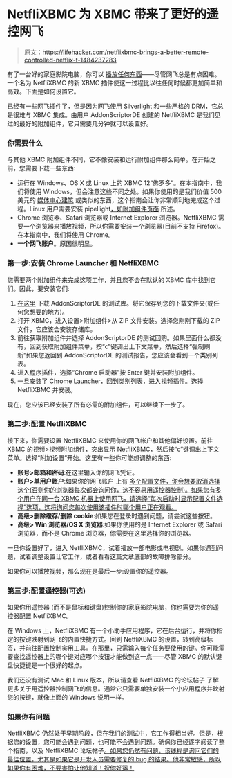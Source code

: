 # NetfliXBMC 为 XBMC 带来了更好的遥控网飞

> 原文：<https://lifehacker.com/netflixbmc-brings-a-better-remote-controlled-netflix-t-1484237283>

有了一台好的家庭影院电脑，你可以 [播放任何东西](https://lifehacker.com/create-a-kickass-seamless-play-everything-media-cente-5900626)——尽管网飞总是有点困难。一个名为 NetfliXBMC 的新 XBMC 插件使这一过程比以往任何时候都更加简单和高效。下面是如何设置它。



已经有一些网飞插件了，但是因为网飞使用 Silverlight 和一些严格的 DRM，它总是很难与 XBMC 集成。由用户 AddonScriptorDE 创建的 NetfliXBMC 是我们见过的最好的附加组件，它只需要几分钟就可以设置好。

### 你需要什么

与其他 XBMC 附加组件不同，它不像安装和运行附加组件那么简单。在开始之前，您需要下载一些东西:

*   运行在 Windows、OS X 或 Linux 上的 XBMC 12“佛罗多”。在本指南中，我们将使用 Windows，但会注意这些不同之处。如果你使用的是我们价值 500 美元的 [媒体中心建筑](http://lifehacker.com/how-i-built-the-media-center-of-my-dreams-for-under-50-5936546) 或类似的东西，这个指南会让你非常顺利地完成这个过程。Linux 用户需要安装 pipellight[，如附加组件页面](http://forum.xbmc.org/showthread.php?tid=178693) 所述。
*   Chrome 浏览器、Safari 浏览器或 Internet Explorer 浏览器。NetfliXBMC 需要一个浏览器来播放视频，所以你需要安装一个浏览器(目前不支持 Firefox)。在本指南中，我们将使用 Chrome。
*   **一个网飞账户**。原因很明显。

### 第一步:安装 Chrome Launcher 和 NetfliXBMC

您需要两个附加组件来完成这项工作，并且您不会在默认的 XBMC 库中找到它们。因此，要安装它们:

1.  [在这里](http://code.google.com/p/addonscriptorde-beta-repo/downloads/list) 下载 AddonScriptorDE 的测试库。将它保存到您的下载文件夹(或任何您想要的地方)。
2.  打开 XBMC，进入设置>附加组件>从 ZIP 文件安装。选择您刚刚下载的 ZIP 文件，它应该会安装存储库。
3.  前往获取附加组件并选择 AddonScriptorDE 的测试回购。如果里面什么都没有，回到获取附加组件菜单，按“c”键调出上下文菜单，然后选择“强制刷新”如果您返回到 AddonScriptorDE 的测试报告，您应该会看到一个类别列表。
4.  进入程序插件，选择“Chrome 启动器”按 Enter 键并安装附加组件。
5.  一旦安装了 Chrome Launcher，回到类别列表，进入视频插件。选择 NetfliXBMC 并安装。

现在，您应该已经安装了所有必需的附加组件，可以继续下一步了。

### 第二步:配置 NetfliXBMC

接下来，你需要设置 NetfliXBMC 来使用你的网飞帐户和其他偏好设置。前往 XBMC 的视频>视频附加组件，突出显示 NetfliXBMC，然后按“c”键调出上下文菜单。选择“附加设置”开始。这里有一些你可能想调整的东西:

*   **账号>邮箱和密码**:在这里输入你的网飞凭证。
*   **账户>单用户账户**:如果你的网飞账户 上有 [多个配置文件，你会想要取消选择这个(否则你的浏览器每次都会询问你，这不容易用遥控器控制)。如果您有多个用户在同一台 XBMC 机器上使用网飞，请选择“每次启动时显示配置文件选择”选项，这将询问您每次使用该插件时哪个用户正在观看。](http://lifehacker.com/netflix-profiles-ensure-roommates-wont-mess-up-your-re-987927584)
*   **高级>删除缓存/删除 cookie**:如果您在登录时遇到问题，请尝试这些按钮。
*   **高级> Win 浏览器/OS X 浏览器**:如果你使用的是 Internet Explorer 或 Safari 浏览器，而不是 Chrome 浏览器，你需要在这里选择你的浏览器。

一旦你设置好了，进入 NetfliXBMC，试着播放一部电影或电视剧。如果你遇到问题，试着调整设置让它工作，或者看看这篇文章底部的故障排除部分。

如果你可以播放视频，那么现在是最后一步:设置你的遥控器。

### 第三步:配置遥控器(可选)

如果你用遥控器 (而不是鼠标和键盘)控制你的家庭影院电脑，你也需要为你的遥控器配置 NetfliXBMC。

在 Windows 上，NetfliXBMC 有一个小助手应用程序，它在后台运行，并将你指定的按键映射到网飞的内置快捷方式。回到 NetfliXBMC 的设置，转到高级标签，并前往配置控制实用工具。在那里，只需输入每个任务要使用的键。你可能需要查找遥控器上的哪个键对应哪个按钮才能做到这一点——尽管 XBMC 的默认键盘快捷键是一个很好的起点。

我们还没有测试 Mac 和 Linux 版本，所以请查看 NetfliXBMC 的论坛帖子 了解更多关于用遥控器控制网飞的信息。通常它只需要单独安装一个小应用程序并映射您的按键，就像上面的 Windows 说明一样。

### 如果你有问题

NetfliXBMC 仍然处于早期阶段，但在我们的测试中，它工作得相当好。但是，根据您的设置，您可能会遇到问题，也可能不会遇到问题。确保你已经逐字阅读了整个指南，以及 NetfliXBMC 论坛帖子[。如果您仍然有问题，该线程是询问它们的最佳位置，尤其是如果它是开发人员需要修复的 bug 的结果。他非常敏感，所以如果你有困难，不要害怕让他知道！祝你好运！](http://forum.xbmc.org/showthread.php?tid=178693)
